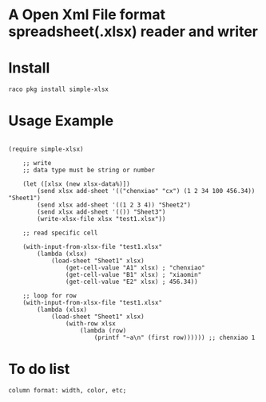 A Open Xml File format spreadsheet(.xlsx) reader and writer
==================

# Install
    raco pkg install simple-xlsx

# Usage Example
```racket

(require simple-xlsx)

    ;; write
    ;; data type must be string or number

    (let ([xlsx (new xlsx-data%)])
        (send xlsx add-sheet '(("chenxiao" "cx") (1 2 34 100 456.34)) "Sheet1")
        (send xlsx add-sheet '((1 2 3 4)) "Sheet2")
        (send xlsx add-sheet '(()) "Sheet3")
        (write-xlsx-file xlsx "test1.xlsx"))
        
    ;; read specific cell
        
    (with-input-from-xlsx-file "test1.xlsx"
        (lambda (xlsx)
            (load-sheet "Sheet1" xlsx)
                (get-cell-value "A1" xlsx) ; "chenxiao"
                (get-cell-value "B1" xlsx) ; "xiaomin"
                (get-cell-value "E2" xlsx) ; 456.34))

    ;; loop for row
    (with-input-from-xlsx-file "test1.xlsx"
        (lambda (xlsx)
            (load-sheet "Sheet1" xlsx)
                (with-row xlsx
                    (lambda (row)
                        (printf "~a\n" (first row)))))) ;; chenxiao 1
```

# To do list

    column format: width, color, etc;
    
